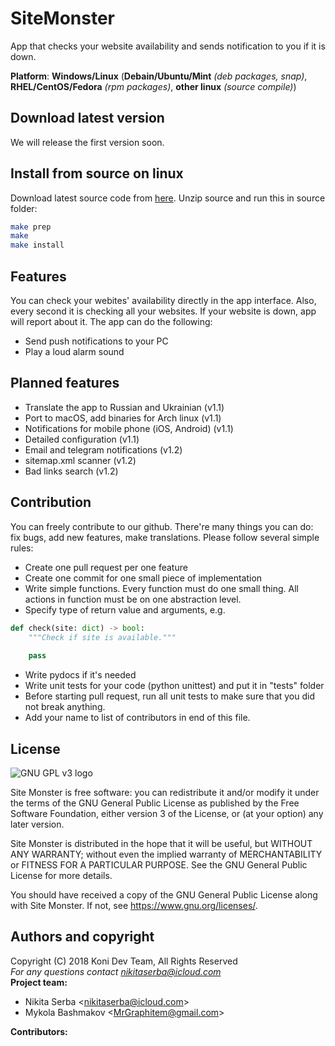 # SiteMonster
App that checks your website availability and sends notification to you if it is down.

**Platform**: **Windows/Linux** (**Debain/Ubuntu/Mint** *(deb packages, snap)*, **RHEL/CentOS/Fedora** *(rpm packages)*, **other linux** *(source compile)*)
## Download latest version
We will release the first version soon.
## Install from source on linux
Download latest source code from [here](https://github.com/KoniDevTeam/SiteMonster/releases).
Unzip source and run this in source folder:
```bash
make prep
make
make install
```
## Features
You can check your webites' availability directly in the app interface. Also, every second it is checking all your websites. If your website is down, app will report about it. The app can do the following:
* Send push notifications to your PC
* Play a loud alarm sound
## Planned features
* Translate the app to Russian and Ukrainian (v1.1)
* Port to macOS, add binaries for Arch linux (v1.1)
* Notifications for mobile phone (iOS, Android) (v1.1)
* Detailed configuration (v1.1)
* Email and telegram notifications (v1.2)
* sitemap.xml scanner (v1.2)
* Bad links search (v1.2)
## Contribution
You can freely contribute to our github. There're many things you can do: fix bugs, add new features, make translations. Please follow several simple rules:
* Create one pull request per one feature
* Create one commit for one small piece of implementation
* Write simple functions. Every function must do one small thing. All actions in function must be on one abstraction level.
* Specify type of return value and arguments, e.g.
```python 
def check(site: dict) -> bool:
    """Check if site is available."""
    
    pass
```
* Write pydocs if it's needed
* Write unit tests for your code (python unittest) and put it in "tests" folder
* Before starting pull request, run all unit tests to make sure that you did not break anything.
* Add your name to list of contributors in end of this file.
## License
![GNU GPL v3 logo](https://www.gnu.org/graphics/gplv3-127x51.png)

Site Monster is free software: you can redistribute it and/or modify
it under the terms of the GNU General Public License as published by
the Free Software Foundation, either version 3 of the License, or
(at your option) any later version.

Site Monster is distributed in the hope that it will be useful,
but WITHOUT ANY WARRANTY; without even the implied warranty of
MERCHANTABILITY or FITNESS FOR A PARTICULAR PURPOSE.  See the
GNU General Public License for more details.

You should have received a copy of the GNU General Public License
along with Site Monster.  If not, see <https://www.gnu.org/licenses/>.
## Authors and copyright
Copyright (C) 2018 Koni Dev Team, All Rights Reserved<br>
*For any questions contact <nikitaserba@icloud.com><br>*
**Project team:**
* Nikita Serba <<nikitaserba@icloud.com>>
* Mykola Bashmakov <<MrGraphitem@gmail.com>>

**Contributors:**
